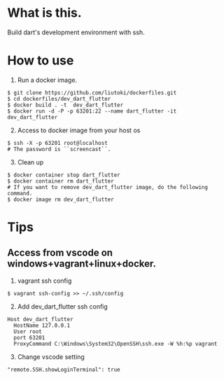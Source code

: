 # What is this.
Build dart's development environment with ssh.

# How to use

1. Run a docker image.
```
$ git clone https://github.com/liutoki/dockerfiles.git
$ cd dockerfiles/dev_dart_flutter
$ docker build . -t  dev_dart_flutter
$ docker run -d -P -p 63201:22 --name dart_flutter -it dev_dart_flutter
```
2. Access to docker image from your host os
```
$ ssh -X -p 63201 root@localhost
# The password is ``screencast``.
```
3. Clean up
```
$ docker container stop dart_flutter
$ docker container rm dart_flutter
# If you want to remove dev_dart_flutter image, do the following command.
$ docker image rm dev_dart_flutter
```

# Tips
## Access from vscode on windows+vagrant+linux+docker.
1. vagrant ssh config
```
$ vagrant ssh-config >> ~/.ssh/config
```
2. Add dev_dart_flutter ssh config
```
Host dev_dart_flutter
  HostName 127.0.0.1
  User root
  port 63201
  ProxyCommand C:\Windows\System32\OpenSSH\ssh.exe -W %h:%p vagrant
```
3. Change vscode setting
```
"remote.SSH.showLoginTerminal": true
```